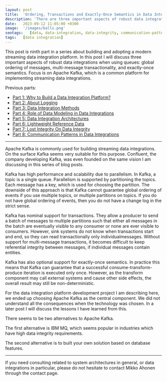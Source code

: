 ```yaml
---
layout: post
title:  'Ordering, Transactions and Exactly-Once Semantics in Data Integrations'
description: 'There are three important aspects of robust data integrations when using queues: global ordering of messages, multi-message transactionality, and exactly-once semantics.'
date:   2023-09-12 11:05:00 +0300
image:  '/images/balls.png'
seotags:   [data, data-integration, data-integrity, communication-patterns]
tags:   [data integration]
---
```

This post is ninth part in a series about building and adopting a modern
streaming data integration platform. In this post I will discuss three important aspects of robust data integrations
when using queues: global ordering of messages, multi-message transactionality, and exactly-once semantics. Focus is
on Apache Kafka, which is a common platform for implementing streaming data integrations.
 
Previous parts:
* [Part 1: Why to Build a Data Integration Platform?](https://jauzo.com/2023/08/11/why-dip/)
* [Part 2: About Logging](https://jauzo.com/2023/08/25/logging/)
* [Part 3: Data Integration Methods](https://jauzo.com/2023/08/28/data-integration-methods/)
* [Part 4: Role of Data Modeling in Data Integrations](https://jauzo.com/2023/08/29/data-modeling/)
* [Part 5: Data Integration Architectures](https://jauzo.com/2023/09/08/data-integration-architectures/)
* [Part 6: Lightweight Reference Data](https://jauzo.com/2023/09/09/lightweight-reference-data/)
* [Part 7: Lost Integrity On Data Integrity](https://jauzo.com/2023/09/10/data-integrity/)
* [Part 8: Communication Patterns in Data Integrations](https://jauzo.com/2023/09/11/data-integration-communication-patterns/)

***

Apache Kafka is commonly used for building streaming data integrations. On the
surface Kafka seems very suitable for this purpose. Confluent, the company
developing Kafka, was even founded on the same vision I am discussing in this
series of blog posts.

Kafka has high performance and scalability due to parallelism. In Kafka, a
topic is a single queue. Parallelism is supported by partitioning the topics.
Each message has a key, which is used for choosing the partition. The downside
of this approach is that Kafka cannot guarantee global ordering of events if
you use multiple topics, or multiple partitions on topics.  If you do not have
global ordering of events, then you do not have a change log in the strict
sense.

Kafka has nominal support for transactions. They allow a producer to send a
batch of messages to multiple partitions such that either all messages in the
batch are eventually visible to any consumer or none are ever visible to
consumers. However, sink systems do not know when transactions start and end,
so they can read transactionally only individualmessages. Without support for
multi-message transactions, it becomes difficult to keep referential integrity
between messages, if individual messages contain entities.

Kafka has also optional support for exactly-once semantics. In practice this means that
Kafka can guarantee that a successful consume-transform-produce iteration is
executed only once. However, as the transform component may call external systems
and cause other side effects, the overall result may still be non-deterministic.

For the data integration platform development project I am describing here, we 
ended up choosing Apache Kafka as the central component. We did not understand 
all the consequences when the technology was chosen. In a later post I will discuss 
the lessons I have learned from this.

There seems to be two alternatives to Apache Kafka.

The first alternative is IBM MQ, which seems popular in industries which have 
high data integrity requirements.

The second alternative is to built your own solution based on database features.

***

If you need consulting related to system architectures in general, or data integrations in
particular, please do not hesitate to contact Mikko Ahonen through the contact page.
